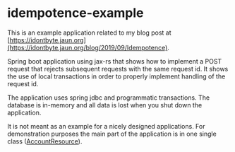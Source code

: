 # idempotence-example

This is an example application related to my blog post at [https://idontbyte.jaun.org](https://idontbyte.jaun.org/blog/2019/09/Idempotence).

Spring boot application using jax-rs that shows how to implement a POST request that rejects subsequent requests with the same request id. It shows the use of local transactions in order to properly implement handling of the request id.

The application uses spring jdbc and programmatic transactions. The database is in-memory and all data is lost when you shut down the application. 

It is not meant as an example for a nicely designed applications. For demonstration purposes the main part of the application is in one single class ([AccountResource](src/main/java/org/jaun/idontbyte/beanvalidationexample/AccountResource.java)).

